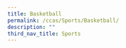 ```yaml
---
title: Basketball
permalink: /ccas/Sports/Basketball/
description: ""
third_nav_title: Sports
---
```


